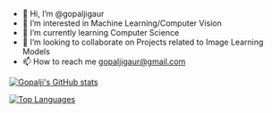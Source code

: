 - 👋 Hi, I’m @gopaljigaur
- 👀 I’m interested in Machine Learning/Computer Vision
- 🌱 I’m currently learning Computer Science
- 💞️ I’m looking to collaborate on Projects related to Image Learning Models
- 📫 How to reach me gopaljigaur@gmail.com

<!---
gopaljigaur/gopaljigaur is a ✨ special ✨ repository because its `README.md` (this file) appears on your GitHub profile.
You can click the Preview link to take a look at your changes.
--->
[![Gopalji's GitHub stats](https://github-readme-stats.vercel.app/api?username=gopaljigaur&count_private=true&show_icons=true&theme=highcontrast)](https://github.com/gopaljigaur?tab=repositories)

[![Top Languages](https://github-readme-stats.vercel.app/api/top-langs/?username=gopaljigaur&theme=highcontrast)](https://github.com/gopaljigaur?tab=repositories)
